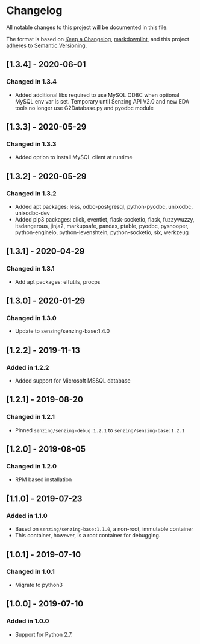 # Changelog

All notable changes to this project will be documented in this file.

The format is based on [Keep a Changelog](https://keepachangelog.com/en/1.0.0/),
[markdownlint](https://dlaa.me/markdownlint/),
and this project adheres to [Semantic Versioning](https://semver.org/spec/v2.0.0.html).

## [1.3.4] - 2020-06-01

### Changed in 1.3.4

- Added additional libs required to use MySQL ODBC when optional MySQL env var is set. Temporary until Senzing API V2.0 and new EDA tools no longer use G2Database.py and pyodbc module 

## [1.3.3] - 2020-05-29

### Changed in 1.3.3

- Added option to install MySQL client at runtime

## [1.3.2] - 2020-05-29

### Changed in 1.3.2

- Added apt packages: less, odbc-postgresql, python-pyodbc, unixodbc, unixodbc-dev
- Added pip3 packages: click, eventlet, flask-socketio, flask, fuzzywuzzy, itsdangerous, jinja2, markupsafe, pandas, ptable, pyodbc, pysnooper, python-engineio, python-levenshtein, python-socketio, six, werkzeug

## [1.3.1] - 2020-04-29

### Changed in 1.3.1

- Add apt packages: elfutils, procps

## [1.3.0] - 2020-01-29

### Changed in 1.3.0

- Update to senzing/senzing-base:1.4.0

## [1.2.2] - 2019-11-13

### Added in 1.2.2

- Added support for Microsoft MSSQL database

## [1.2.1] - 2019-08-20

### Changed in 1.2.1

- Pinned `senzing/senzing-debug:1.2.1` to `senzing/senzing-base:1.2.1`

## [1.2.0] - 2019-08-05

### Changed in 1.2.0

- RPM based installation

## [1.1.0] - 2019-07-23

### Added in 1.1.0

- Based on `senzing/senzing-base:1.1.0`, a non-root, immutable container
- This container, however, is a root container for debugging.

## [1.0.1] - 2019-07-10

### Changed in 1.0.1

- Migrate to python3

## [1.0.0] - 2019-07-10

### Added in 1.0.0

- Support for Python 2.7.
